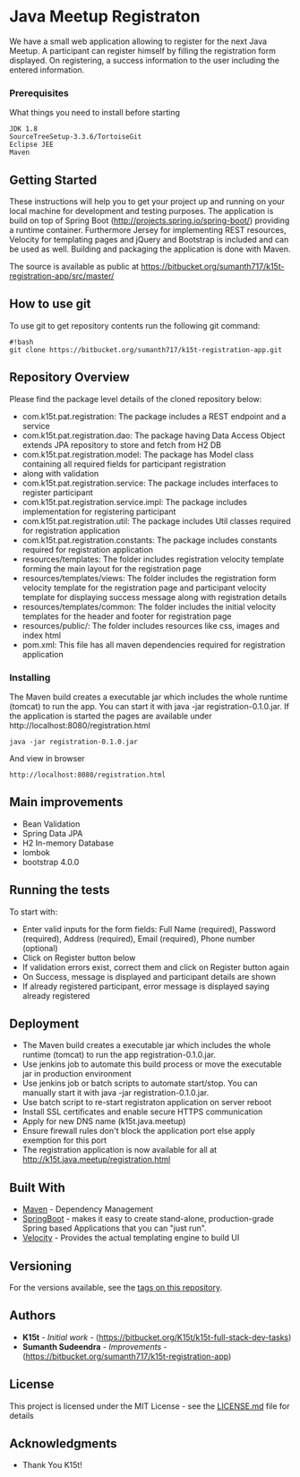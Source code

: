 # Java Meetup Registraton

We have a small web application allowing to register for the next Java Meetup. A participant can register himself by filling the registration form displayed. On registering, a success information to the user including the entered information.

### Prerequisites

What things you need to install before starting

```
JDK 1.8
SourceTreeSetup-3.3.6/TortoiseGit
Eclipse JEE
Maven
```

## Getting Started

These instructions will help you to get your project up and running on your local machine for development and testing purposes. The application is build on top of Spring Boot (http://projects.spring.io/spring-boot/) providing a runtime container. 
Furthermore Jersey for implementing REST resources, Velocity for templating pages and jQuery and Bootstrap is included and 
can be used as well. Building and packaging the application is done with Maven. 

The source is available as public at https://bitbucket.org/sumanth717/k15t-registration-app/src/master/ 

## How to use git ##

To use git to get repository contents run the following git command:

```
#!bash
git clone https://bitbucket.org/sumanth717/k15t-registration-app.git
```
## Repository Overview ##
Please find the package level details of the cloned repository below:

* com.k15t.pat.registration: The package includes a REST endpoint and a service
* com.k15t.pat.registration.dao: The package having Data Access Object extends JPA repository to store and fetch from H2 DB
* com.k15t.pat.registration.model: The package has Model class containing all required fields for participant registration
 * along with validation
* com.k15t.pat.registration.service: The package includes interfaces to register participant
* com.k15t.pat.registration.service.impl: The package includes implementation for registering participant
* com.k15t.pat.registration.util: The package includes Util classes required for registration application
* com.k15t.pat.registration.constants: The package includes constants required for registration application
* resources/templates: The folder includes registration velocity template forming the main layout for the registration page 
* resources/templates/views: The folder includes the registration form velocity template for the registration page and participant velocity template for displaying success message along with registration details
* resources/templates/common: The folder includes the initial velocity templates for the header and footer for registration page
* resources/public/: The folder includes resources like css, images and index html
* pom.xml: This file has all maven dependencies required for registration application

### Installing

The Maven build creates a executable jar which includes the whole runtime (tomcat) to run the app.
You can start it with java -jar registration-0.1.0.jar. If the application is started the pages are
available under http://localhost:8080/registration.html

```
java -jar registration-0.1.0.jar
```

And view in browser

```
http://localhost:8080/registration.html
```

## Main improvements
* Bean Validation
* Spring Data JPA
* H2 In-memory Database
* lombok
* bootstrap 4.0.0


## Running the tests

To start with:

* Enter valid inputs for the form fields: Full Name (required), Password (required), Address (required), Email (required), Phone number (optional)
* Click on Register button below
* If validation errors exist, correct them and click on Register button again 
* On Success, message is displayed and participant details are shown
* If already registered participant, error message is displayed saying already registered 

## Deployment

* The Maven build creates a executable jar which includes the whole runtime (tomcat) to run the app registration-0.1.0.jar.
* Use jenkins job to automate this build process or move the executable jar in production environment
* Use jenkins job or batch scripts to automate start/stop. You can manually start it with java -jar registration-0.1.0.jar. 
* Use batch script to re-start registraton application on server reboot
* Install SSL certificates and enable secure HTTPS communication
* Apply for new DNS name (k15t.java.meetup)
* Ensure firewall rules don't block the application port else apply exemption for this port
* The registration application is now available for all at http://k15t.java.meetup/registration.html

## Built With
* [Maven](https://maven.apache.org/) - Dependency Management
* [SpringBoot](https://spring.io/projects/spring-boot/) - makes it easy to create stand-alone, production-grade Spring based Applications that you can "just run".
* [Velocity](https://velocity.apache.org/) - Provides the actual templating engine to build UI

## Versioning

For the versions available, see the [tags on this repository](https://bitbucket.org/sumanth717/k15t-registration-app/tags). 

## Authors

* **K15t** - *Initial work* - (https://bitbucket.org/K15t/k15t-full-stack-dev-tasks)
* **Sumanth Sudeendra** - *Improvements* - (https://bitbucket.org/sumanth717/k15t-registration-app)

## License

This project is licensed under the MIT License - see the [LICENSE.md](LICENSE.md) file for details

## Acknowledgments

* Thank You K15t!

